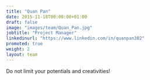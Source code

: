 ```yaml
---
title: "Quan Pan"
date: 2015-11-18T00:00:00+01:00
draft: false
image: "images/team/Quan_Pan.jpg"
jobtitle: "Project Manager"
linkedinurl: "https://www.linkedin.com/in/quanpan302"
promoted: true
weight: 2
layout: team
---
```


Do not limit your potentials and creativities!
